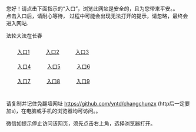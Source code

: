 您好！请点击下面指示的“入口”，浏览此网站是安全的，且为您带来平安。。 <br/>
点击入口后，请耐心等待， 过程中可能会出现无法打开的提示，请忽略，最终会进入网站. </br>

法轮大法在长春<br/>
<div style="padding:10px"><a style="margin:20px" target="_blank" href="https://d1cvm0uft1rciw.cloudfront.net/2Qpsp?vwltn" id="ccLink1" rel="nofollow">入口1</a> <a target="_blank" style="margin:20px" href="https://d2en8qp0wdquoe.cloudfront.net/2Qpsp?tnujwojl" id="ccLink2" rel="nofollow">入口2</a> <a style="margin:20px" target="_blank" href="https://d2b2u5jl4fvujb.cloudfront.net/2Qpsp?ipsbwtx" id="ccLink3" rel="nofollow">入口3</a></div>

<div style="padding:10px" ><a style="margin:20px" target="_blank" href="https://d1cvm0uft1rciw.cloudfront.net/2Qpsp?vwltn" id="ccLink4" rel="nofollow">入口4</a> <a style="margin:20px" href="https://d2en8qp0wdquoe.cloudfront.net/2Qpsp?tnujwojl" target="_blank" id="ccLink5" rel="nofollow">入口5</a> <a style="margin:20px" href="https://d2b2u5jl4fvujb.cloudfront.net/2Qpsp?ipsbwtx" target="_blank" id="ccLink6" rel="nofollow">入口6</a></div>

<div style="padding:10px"><a style="margin:20px" target="_blank" href="https://d1cvm0uft1rciw.cloudfront.net/2Qpsp?vwltn" id="ccLink7" rel="nofollow">入口7</a> <a style="margin:20px" href="https://d2en8qp0wdquoe.cloudfront.net/2Qpsp?tnujwojl" target="_blank" id="ccLink8" rel="nofollow">入口8</a> <a style="margin:20px" target="_blank" href="https://d2b2u5jl4fvujb.cloudfront.net/2Qpsp?ipsbwtx" id="ccLink9" rel="nofollow">入口9</a></div>

<br/>



请复制并记住免翻墙网址 https://github.com/yntd/changchunzx (http后一定要加s)，在电脑或手机的浏览器均可访问。。<br/>

微信如提示停止访问该网页，须先点击右上角，选择浏览器打开。
